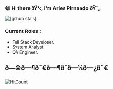 ### 😄 Hi there ðŸ‘‹, I'm Aries Pirnando ðŸ˜„ 

![[github stats]](https://github-readme-stats.vercel.app/api?username=ariespirnando&show_icons=true&title_color=2e2e2e&hide=issues&include_all_commits=true)
 
### Current Roles :
- Full Stack Developer.
- System Analyst
- QA Engineer.


## ð—©ð—¶ð˜€ð—¶ð˜ð—¼ð—¿ð˜€
[![HitCount](http://hits.dwyl.com/ariespirnando/ariespirnando.svg)](http://hits.dwyl.com/ariespirnando/ariespirnando)

